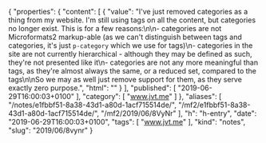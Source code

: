 {
  "properties": {
    "content": [
      {
        "value": "I've just removed categories as a thing from my website. I'm still using tags on all the content, but categories no longer exist. This is for a few reasons:\n\n- categories are not Microformats2 markup-able (as we can't distinguish between tags and categories, it's just `p-category` which we use for tags)\n- categories in the site are not currently hierarchical - although they may be defined as such, they're not presented like it\n- categories are not any more meaningful than tags, as they're almost always the same, or a reduced set, compared to the tags\n\nSo we may as well just remove support for them, as they serve exactly zero purpose.",
        "html": ""
      }
    ],
    "published": [
      "2019-06-29T16:00:03+0100"
    ],
    "category": [
      "www.jvt.me"
    ]
  },
  "aliases": [
    "/notes/e1fbbf51-8a38-43d1-a80d-1acf715514de/",
    "/mf2/e1fbbf51-8a38-43d1-a80d-1acf715514de/",
    "/mf2/2019/06/8VyNr"
  ],
  "h": "h-entry",
  "date": "2019-06-29T16:00:03+0100",
  "tags": [
    "www.jvt.me"
  ],
  "kind": "notes",
  "slug": "2019/06/8vynr"
}
